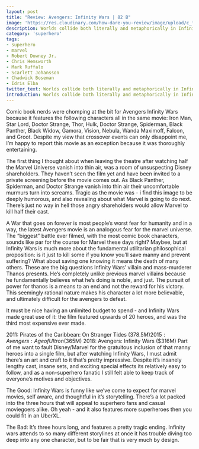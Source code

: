 ```yaml
---
layout: post
title: "Review: Avengers: Infinity Wars | 82 B"
image: 'https://res.cloudinary.com/how-dare-you-review/image/upload/c_fill,h_399,w_760/v1529037592/ZZ6069D5EB.jpg'
description: Worlds collide both literally and metaphorically in Infinity Wars - a comic book nerd's wet dream.
category: 'superhero'
tags: 
- superhero
- marvel
- Robert Downey Jr.
- Chris Hemsworth
- Mark Ruffalo
- Scarlett Johansson
- Chadwick Boseman
- Idris Elba
twitter_text: Worlds collide both literally and metaphorically in Infinity Wars - a comic book nerd's wet dream.  
introduction: Worlds collide both literally and metaphorically in Infinity Wars - a comic book nerd's wet dream. 
---
```



Comic book nerds were chomping at the bit for Avengers Infinity Wars because it features the following characters all in the same movie: Iron Man, Star Lord, Doctor Strange, Thor, Hulk, Doctor Strange, Spiderman, Black Panther, Black Widow, Gamora, Vision, Nebula, Wanda Maximoff, Falcon, and Groot. Despite my view that crossover events can only disappoint me, I’m happy to report this movie as an exception because it was thoroughly entertaining. 

The first thing I thought about when leaving the theatre after watching half the Marvel Universe vanish into thin air, was a room of unsuspecting Disney shareholders. They haven’t seen the film yet and have been invited to a private screening before the movie comes out. As Black Panther, Spiderman, and Doctor Strange vanish into thin air their uncomfortable murmurs turn into screams. Tragic as the movie was - i find this image to be deeply humorous, and also revealing about what Marvel is going to do next. There’s just no way in hell those angry shareholders would allow Marvel to kill half their cast.  

A War that goes on forever is most people’s worst fear for humanity and in a way, the latest Avengers movie is an analogous fear for the marvel universe. The “biggest” battle ever filmed, with the most comic book characters, sounds like par for the course for Marvel these days right? Maybee, but at Infinity Wars is much more about the fundamental utilitarian philosophical proposition: is it just to kill some if you know you’ll save manny and prevent suffering? What about saving one knowing it means the death of many others. These are the big questions Infinity Wars’ villain and mass-murderer Thanos presents. He’s completely unlike previous marvel villains because he fundamentally believes what he’s doing is noble, and just. The pursuit of power for thanos is a means to an end and not the reward for his victory. This seemingly rational nature makes his character a lot more believable, and ultimately difficult for the avengers to defeat. 

It must be nice having an unlimited budget to spend - and Infinity Wars made great use of it: the film featured upwards of 20 heroes, and was the third most expensive ever made. 

2011: Pirates of the Caribbean: On Stranger Tides ($378.5M)
2015: Avengers: Age of Ultron ($365M)
2018: Avengers: Infinity Wars ($316M)
Part of me want to fault Disney/Marvel for the gratuitous inclusion of that manny heroes into a single film, but after watching Infinity Wars, I must admit there’s an art and craft to it that’s pretty impressive. Despite it’s insanely lengthy cast, insane sets, and exciting special effects its relatively easy to follow, and as a non-superhero fanatic I still felt able to keep track of everyone’s motives and objectives. 

The Good: Infinity Wars is funny like we’ve come to expect for marvel movies, self aware, and thoughtful in it’s storytelling. There’s a lot packed into the three hours that will appeal to superhero fans and casual moviegoers alike. Oh yeah - and it also features more superheroes then you could fit in an UberXL.

The Bad: It’s three hours long, and features a pretty tragic ending. Infinity wars attends to so many different storylines at once it has trouble diving too deep into any one character, but to be fair that is very much by design.     
